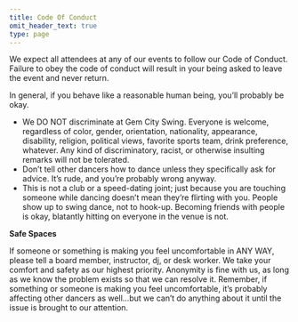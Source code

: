 ```yaml
---
title: Code Of Conduct
omit_header_text: true
type: page
---
```


We expect all attendees at any of our events to follow our Code of Conduct.  Failure to obey the code of conduct will result in your being asked to leave the event and never return.

In general, if you behave like a reasonable human being, you’ll probably be okay.

* We DO NOT discriminate at Gem City Swing.  Everyone is welcome, regardless of color, gender, orientation, nationality, appearance, disability, religion, political views, favorite sports team, drink preference, whatever.  Any kind of discriminatory, racist, or otherwise insulting remarks will not be tolerated.
* Don’t tell other dancers how to dance unless they specifically ask for advice.  It’s rude, and you’re probably wrong anyway.
* This is not a club or a speed-dating joint; just because you are touching someone while dancing doesn’t mean they’re flirting with you.  People show up to swing dance, not to hook-up.  Becoming friends with people is okay, blatantly hitting on everyone in the venue is not.

**Safe Spaces**

If someone or something is making you feel uncomfortable in ANY WAY, please tell a board member, instructor, dj, or desk worker.  We take your comfort and safety as our highest priority.  Anonymity is fine with us, as long as we know the problem exists so that we can resolve it.  Remember, if something or someone is making you feel uncomfortable, it’s probably affecting other dancers as well…but we can’t do anything about it until the issue is brought to our attention.
